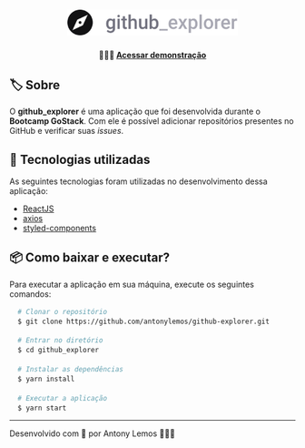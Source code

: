 <h1 align="center">
  <img src="./src/assets/logo.svg" width="300px" />
</h1>

<h4 align="center">
  🧑🏽‍💻 <a href="https://explorer-github-app.herokuapp.com/">Acessar demonstração</a>
</h4>

## 🏷️ Sobre

O **github_explorer** é uma aplicação que foi desenvolvida durante o **Bootcamp GoStack**. Com ele é possível adicionar repositórios presentes no GitHub e verificar suas _issues_.


## 🚀 Tecnologias utilizadas

As seguintes tecnologias foram utilizadas no desenvolvimento dessa aplicação:

- [ReactJS](https://reactjs.org/)
- [axios](https://github.com/axios/axios)
- [styled-components](https://styled-components.com/)


## 📦 Como baixar e executar?

Para executar a aplicação em sua máquina, execute os seguintes comandos:

```bash
  # Clonar o repositório
  $ git clone https://github.com/antonylemos/github-explorer.git

  # Entrar no diretório
  $ cd github_explorer

  # Instalar as dependências
  $ yarn install

  # Executar a aplicação
  $ yarn start
```

---

Desenvolvido com 💜 por Antony Lemos 🧑🏽‍🚀
